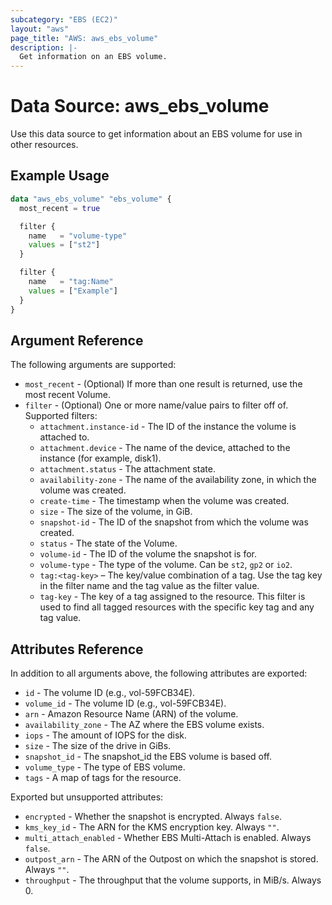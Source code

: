 ```yaml
---
subcategory: "EBS (EC2)"
layout: "aws"
page_title: "AWS: aws_ebs_volume"
description: |-
  Get information on an EBS volume.
---
```


# Data Source: aws_ebs_volume

Use this data source to get information about an EBS volume for use in other
resources.

## Example Usage

```terraform
data "aws_ebs_volume" "ebs_volume" {
  most_recent = true

  filter {
    name   = "volume-type"
    values = ["st2"]
  }

  filter {
    name   = "tag:Name"
    values = ["Example"]
  }
}
```

## Argument Reference

The following arguments are supported:

* `most_recent` - (Optional) If more than one result is returned, use the most recent Volume.
* `filter` - (Optional) One or more name/value pairs to filter off of. Supported filters:
  * `attachment.instance-id` - The ID of the instance the volume is attached to.
  * `attachment.device` - The name of the device, attached to the instance (for example, disk1).
  * `attachment.status` - The attachment state.
  * `availability-zone` - The name of the availability zone, in which the volume was created.
  * `create-time` - The timestamp when the volume was created.
  * `size` - The size of the volume, in GiB.
  * `snapshot-id` - The ID of the snapshot from which the volume was created.
  * `status` - The state of the Volume.
  * `volume-id` - The ID of the volume the snapshot is for.
  * `volume-type` - The type of the volume. Can be `st2`, `gp2` or `io2`.
  * `tag:<tag-key>` – The key/value combination of a tag. Use the tag key in the filter name and the tag value as the filter value. 
  * `tag-key` - The key of a tag assigned to the resource. This filter is used to find all tagged resources with the specific key tag and any tag value.

## Attributes Reference

In addition to all arguments above, the following attributes are exported:

* `id` - The volume ID (e.g., vol-59FCB34E).
* `volume_id` - The volume ID (e.g., vol-59FCB34E).
* `arn` - Amazon Resource Name (ARN) of the volume.
* `availability_zone` - The AZ where the EBS volume exists.
* `iops` - The amount of IOPS for the disk.
* `size` - The size of the drive in GiBs.
* `snapshot_id` - The snapshot_id the EBS volume is based off.
* `volume_type` - The type of EBS volume.
* `tags` - A map of tags for the resource.

Exported but unsupported attributes:

* `encrypted` - Whether the snapshot is encrypted. Always `false`.
* `kms_key_id` - The ARN for the KMS encryption key. Always `""`.
* `multi_attach_enabled` - Whether EBS Multi-Attach is enabled. Always `false`.
* `outpost_arn` - The ARN of the Outpost on which the snapshot is stored. Always `""`.
* `throughput` - The throughput that the volume supports, in MiB/s. Always 0.
